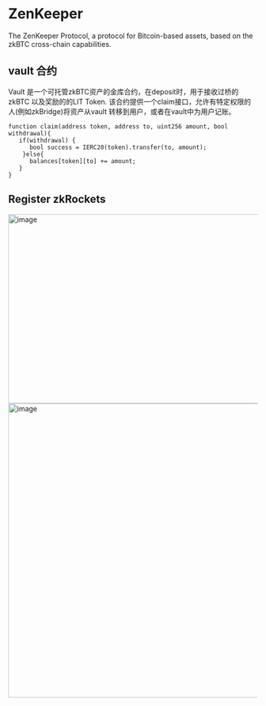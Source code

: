 # ZenKeeper
The ZenKeeper Protocol, a protocol for Bitcoin-based assets, based on the zkBTC cross-chain capabilities.

## vault 合约
Vault 是一个可托管zkBTC资产的金库合约，在deposit时，用于接收过桥的zkBTC 以及奖励的的LIT Token. 该合约提供一个claim接口，允许有特定权限的人(例如zkBridge)将资产从vault 转移到用户，或者在vault中为用户记账。
```solidity
function claim(address token, address to, uint256 amount, bool withdrawal){
   if(withdrawal) {
      bool success = IERC20(token).transfer(to, amount);
    }else{
      balances[token][to] += amount;
   }
}
```
## Register zkRockets 

<img width="675" height="382" alt="image" src="https://github.com/user-attachments/assets/4ae09a99-4f57-48b5-82bd-cfe47a3b7ad3" />



<img width="852" height="594" alt="image" src="https://github.com/user-attachments/assets/a90a5e38-f7f5-40a4-9907-c951dd54bce2" />
